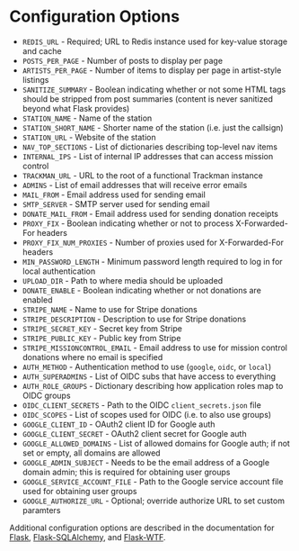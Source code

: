 # Configuration Options

* `REDIS_URL` - Required; URL to Redis instance used for key-value storage and cache
* `POSTS_PER_PAGE` - Number of posts to display per page
* `ARTISTS_PER_PAGE` - Number of items to display per page in artist-style listings
* `SANITIZE_SUMMARY` - Boolean indicating whether or not some HTML tags should be stripped from post summaries (content is never sanitized beyond what Flask provides)
* `STATION_NAME` - Name of the station
* `STATION_SHORT_NAME` - Shorter name of the station (i.e. just the callsign)
* `STATION_URL` - Website of the station
* `NAV_TOP_SECTIONS` - List of dictionaries describing top-level nav items
* `INTERNAL_IPS` - List of internal IP addresses that can access mission control
* `TRACKMAN_URL` - URL to the root of a functional Trackman instance
* `ADMINS` - List of email addresses that will receive error emails
* `MAIL_FROM` - Email address used for sending email
* `SMTP_SERVER` - SMTP server used for sending email
* `DONATE_MAIL_FROM` - Email address used for sending donation receipts
* `PROXY_FIX` - Boolean indicating whether or not to process X-Forwarded-For headers
* `PROXY_FIX_NUM_PROXIES` - Number of proxies used for X-Forwarded-For headers
* `MIN_PASSWORD_LENGTH` - Minimum password length required to log in for local authentication
* `UPLOAD_DIR` - Path to where media should be uploaded
* `DONATE_ENABLE` - Boolean indicating whether or not donations are enabled
* `STRIPE_NAME` - Name to use for Stripe donations
* `STRIPE_DESCRIPTION` - Description to use for Stripe donations
* `STRIPE_SECRET_KEY` - Secret key from Stripe
* `STRIPE_PUBLIC_KEY` - Public key from Stripe
* `STRIPE_MISSIONCONTROL_EMAIL` - Email address to use for mission control donations where no email is specified
* `AUTH_METHOD` - Authentication method to use (`google`, `oidc`, or `local`)
* `AUTH_SUPERADMINS` - List of OIDC subs that have access to everything
* `AUTH_ROLE_GROUPS` - Dictionary describing how application roles map to OIDC groups
* `OIDC_CLIENT_SECRETS` - Path to the OIDC `client_secrets.json` file
* `OIDC_SCOPES` - List of scopes used for OIDC (i.e. to also use groups)
* `GOOGLE_CLIENT_ID` - OAuth2 client ID for Google auth
* `GOOGLE_CLIENT_SECRET` - OAuth2 client secret for Google auth
* `GOOGLE_ALLOWED_DOMAINS` - List of allowed domains for Google auth; if not set or empty, all domains are allowed
* `GOOGLE_ADMIN_SUBJECT` - Needs to be the email address of a Google domain admin; this is required for obtaining user groups
* `GOOGLE_SERVICE_ACCOUNT_FILE` - Path to the Google service account file used for obtaining user groups
* `GOOGLE_AUTHORIZE_URL` - Optional; override authorize URL to set custom paramters

Additional configuration options are described in the documentation for [Flask](http://flask.pocoo.org/docs/1.0/config/#builtin-configuration-values), [Flask-SQLAlchemy](http://flask-sqlalchemy.pocoo.org/2.3/config/#configuration-keys), and [Flask-WTF](https://flask-wtf.readthedocs.io/en/stable/config.html).
